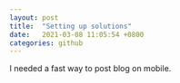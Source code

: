 ```yaml
---
layout: post
title:  "Setting up solutions"
date:   2021-03-08 11:05:54 +0800
categories: github
---
```


I needed a fast way to post blog on mobile.
